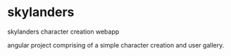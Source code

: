 
# skylanders
skylanders character creation webapp

angular project comprising of a simple character creation and user gallery.